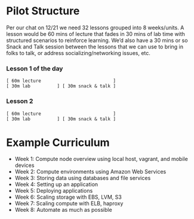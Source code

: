 # Pilot Structure

Per our chat on 12/21 we need 32 lessons grouped into 8 weeks/units. A lesson
would be 60 mins of lecture that fades in 30 mins of lab time with structured
scenarios to reinforce learning.  We’d also have a 30 mins or so Snack and Talk
session between the lessons that we can use to bring in folks to talk, or
address socializing/networking issues, etc. 

### Lesson 1 of the day

    [ 60m lecture                           ]  
    [ 30m lab          ] [ 30m snack & talk ]

### Lesson 2

    [ 60m lecture                           ]  
    [ 30m lab          ] [ 30m snack & talk ]

# Example Curriculum

* Week 1: Compute node overview using local host, vagrant, and mobile devices
* Week 2: Compute environments using Amazon Web Services
* Week 3: Storing data using databases and file services
* Week 4: Setting up an application
* Week 5: Deploying applications
* Week 6: Scaling storage with EBS, LVM, S3
* Week 7: Scaling compute with ELB, haproxy
* Week 8: Automate as much as possible
